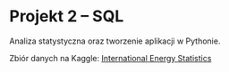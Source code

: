 # Projekt 2 – SQL

Analiza statystyczna oraz tworzenie aplikacji w Pythonie.

Zbiór danych na Kaggle: 
[International Energy Statistics](https://www.kaggle.com/unitednations/international-energy-statistics)
